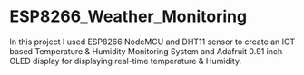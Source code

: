 # ESP8266_Weather_Monitoring
In this project I used ESP8266 NodeMCU and DHT11 sensor to create an IOT based Temperature &amp; Humidity Monitoring System and Adafruit 0.91 inch OLED display for displaying real-time temperature &amp; Humidity.

